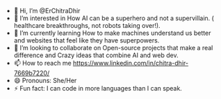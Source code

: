 - 👋 Hi, I’m @ErChitraDhir
- 👀 I’m interested in How AI can be a superhero and not a supervillain. ( healthcare breakthroughs, not robots taking over!).
- 🌱 I’m currently learning How to make machines understand us better and websites that feel like they have superpowers.
- 💞️ I’m looking to collaborate on Open-source projects that make a real difference and Crazy ideas that combine AI and web dev.
- 📫 How to reach me https://www.linkedin.com/in/chitra-dhir-7669b7220/
- 😄 Pronouns: She/Her
- ⚡ Fun fact: I can code in more languages than I can speak.

<!---
ErChitraDhir/ErChitraDhir is a ✨ special ✨ repository because its `README.md` (this file) appears on your GitHub profile.
You can click the Preview link to take a look at your changes.
--->
